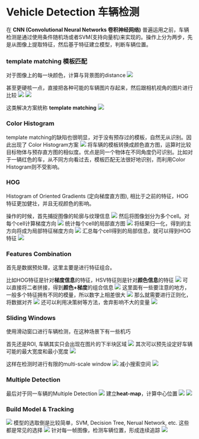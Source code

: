 # Vehicle Detection 车辆检测
在 **CNN (Convolutional Neural Networks 卷积神经网络)** 普遍运用之前，车辆检测是通过使用条件随机场或者SVM(支持向量机)来实现的。操作上分为两步，先是从图像上提取特征，然后基于特征建立模型，判断车辆位置。

### template matching 模板匹配

对于图像上的每一块颜色，计算与背景图的distance
![](./assets/1.jpeg)

甚至更硬核一点，直接把各种可能的车辆图片存起来，然后跟相机视角的图片进行比较
![](./assets/2.jpeg)
![](./assets/3.jpeg)

这类解决方案统称 **template matching**
![](./assets/4.jpeg)

### Color Histogram
template matching的缺陷也很明显，对于没有预存过的模板，自然无从识别。因此出现了 Color Histogram方案
![](./assets/5.jpeg)
将车辆的模板转换成颜色直方图，运算时比较目标物体与预存直方图的相似度。优点是同一个物体在不同角度仍可识别。比如对于一辆红色的车，从不同方向看过去，模板匹配无法很好地识别，而利用Color Histogram则不受影响。

### HOG 
Histogram of Oriented Gradients (定向梯度直方图), 相比于之前的特征，HOG特征更加健壮，并且无视颜色的影响。

操作的时候，首先捕捉图像的轮廓与纹理信息
![](./assets/6.jpeg)
然后将图像划分为多个cell。对每个cell计算梯度方向
![](./assets/7.jpeg)
统计每个cell的局部直方图
![](./assets/8.jpeg)
将结果归一化，得到的主方向将成为局部特征梯度方向
![](./assets/9.jpeg)
汇总每个cell得到的局部信息，就可以得到HOG特征
![](./assets/10.jpeg)

### Features Combination
首先是数据预处理，这里主要是进行特征组合。

比如HOG特征是针对**梯度信息**的特征，HSV特征则是针对**颜色信息**的特征
![](./assets/11.jpeg)
可以直接将二者拼接，得到**颜色+梯度**的组合信息
![](./assets/12.jpeg)
这里面有一些要注意的地方，一般多个特征拥有不同的模量，所以数字上相差很大
![](./assets/13.jpeg)
那么就需要进行正则化，将数据对齐
![](./assets/14.jpeg)
还可以利用决策树等方法，舍弃影响不大的变量
![](./assets/15.jpeg)

### Sliding Windows
使用滑动窗口进行车辆检测，在这种场景下有一些机巧

首先还是ROI, 车辆其实只会出现在图片的下半块区域
![](./assets/16.jpeg)
其次可以预先设定好车辆可能的最大宽度和最小宽度
![](./assets/17.jpeg)

这样在检测时进行有限的multi-scale window
![](./assets/18.jpeg)
减小搜索空间
![](./assets/19.jpeg)

### Multiple Detection
最后对于同一车辆的Multiple Detection
![](./assets/20.jpeg)
建立**heat-map**，计算中心位置
![](./assets/21.jpeg)
![](./assets/22.jpeg)

### Build Model & Tracking
![](./assets/23.jpeg)
模型的选取倒是比较简单，SVM, Decision Tree, Nerual Network, etc. 这些都是常见的选择
![](./assets/24.jpeg)
针对每一帧图像，检测车辆位置，形成连续追踪
![](./assets/25.jpeg)